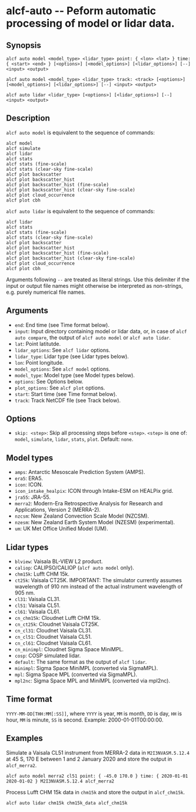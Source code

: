 
alcf-auto -- Peform automatic processing of model or lidar data.
=========

Synopsis
--------

    alcf auto model <model_type> <lidar_type> point: { <lon> <lat> } time: { <start> <end> } [<options>] [<model_options>] [<lidar_options>] [--] <input> <output>

    alcf auto model <model_type> <lidar_type> track: <track> [<options>] [<model_options>] [<lidar_options>] [--] <input> <output>

    alcf auto lidar <lidar_type> [<options>] [<lidar_options>] [--] <input> <output>

Description
-----------

`alcf auto model` is equivalent to the sequence of commands:

    alcf model
    alcf simulate
    alcf lidar
    alcf stats
    alcf stats (fine-scale)
    alcf stats (clear-sky fine-scale)
    alcf plot backscatter
    alcf plot backscatter_hist
    alcf plot backscatter_hist (fine-scale)
    alcf plot backscatter_hist (clear-sky fine-scale)
    alcf plot cloud_occurrence
    alcf plot cbh

`alcf auto lidar` is equivalent to the sequence of commands:

    alcf lidar
    alcf stats
    alcf stats (fine-scale)
    alcf stats (clear-sky fine-scale)
    alcf plot backscatter
    alcf plot backscatter_hist
    alcf plot backscatter_hist (fine-scale)
    alcf plot backscatter_hist (clear-sky fine-scale)
    alcf plot cloud_occurrence
    alcf plot cbh

Arguments following `--` are treated as literal strings. Use this delimiter if the input or output file names might otherwise be interpreted as non-strings, e.g. purely numerical file names.

Arguments
---------

- `end`: End time (see Time format below).
- `input`: Input directory containing model or lidar data, or, in case of `alcf auto compare`, the output of `alcf auto model` or `alcf auto lidar`.
- `lat`: Point latitutde.
- `lidar_options`: See `alcf lidar` options.
- `lidar_type`: Lidar type (see Lidar types below).
- `lon`: Point longitude.
- `model_options`: See `alcf model` options.
- `model_type`: Model type (see Model types below).
- `options`: See Options below.
- `plot_options`: See `alcf plot` options.
- `start`: Start time (see Time format below).
- `track`: Track NetCDF file (see Track below).

Options
-------

- `skip: <step>`: Skip all processing steps before `<step>`. `<step>` is one of: `model`, `simulate`, `lidar`, `stats`, `plot`. Default: `none`.

Model types
-----------

- `amps`: Antarctic Mesoscale Prediction System (AMPS).
- `era5`: ERA5.
- `icon`: ICON.
- `icon_intake_healpix`: ICON through Intake-ESM on HEALPix grid.
- `jra55`: JRA-55.
- `merra2`: Modern-Era Retrospective Analysis for Research and Applications, Version 2 (MERRA-2).
- `nzcsm`: New Zealand Convection Scale Model (NZCSM).
- `nzesm`: New Zealand Earth System Model (NZESM) (experimental).
- `um`: UK Met Office Unified Model (UM).

Lidar types
-----------

- `blview`: Vaisala BL-VIEW L2 product.
- `caliop`: CALIPSO/CALIOP (`alcf auto model` only).
- `chm15k`: Lufft CHM 15k.
- `ct25k`: Vaisala CT25K. IMPORTANT: The simulator currently assumes wavelength of 910 nm instead of the actual instrument wavelength of 905 nm.
- `cl31`: Vaisala CL31.
- `cl51`: Vaisala CL51.
- `cl61`: Vaisala CL61.
- `cn_chm15k`: Cloudnet Lufft CHM 15k.
- `cn_ct25k`: Cloudnet Vaisala CT25K.
- `cn_cl31`: Cloudnet Vaisala CL31.
- `cn_cl51`: Cloudnet Vaisala CL51.
- `cn_cl61`: Cloudnet Vaisala CL61.
- `cn_minimpl`: Cloudnet Sigma Space MiniMPL.
- `cosp`: COSP simulated lidar.
- `default`: The same format as the output of `alcf lidar`.
- `minimpl`: Sigma Space MiniMPL (converted via SigmaMPL).
- `mpl`: Sigma Space MPL (converted via SigmaMPL).
- `mpl2nc`: Sigma Space MPL and MiniMPL (converted via mpl2nc).

Time format
-----------

`YYYY-MM-DD[THH:MM[:SS]]`, where `YYYY` is year, `MM` is month, `DD` is day,
`HH` is hour, `MM` is minute, `SS` is second. Example: 2000-01-01T00:00:00.

Examples
--------

Simulate a Vaisala CL51 instrument from MERRA-2 data in `M2I3NVASM.5.12.4`
at 45 S, 170 E between 1 and 2 January 2020 and store the output in
`alcf_merra2`.

    alcf auto model merra2 cl51 point: { -45.0 170.0 } time: { 2020-01-01 2020-01-02 } M2I3NVASM.5.12.4 alcf_merra2

Process Lufft CHM 15k data in `chm15k` and store the output in `alcf_chm15k`.

    alcf auto lidar chm15k chm15k_data alcf_chm15k
	